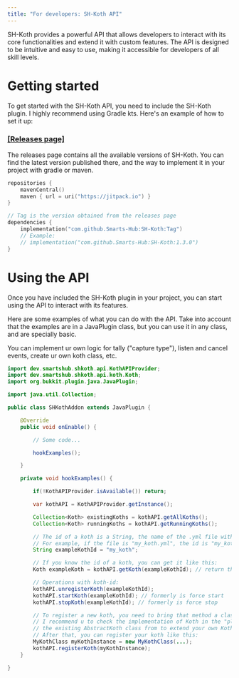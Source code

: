 ```yaml
---
title: "For developers: SH-Koth API"
---
```

SH-Koth provides a powerful API that allows developers to interact with its core functionalities
and extend it with custom features. The API is designed to be intuitive and easy to use, 
making it accessible for developers of all skill levels.

# Getting started
To get started with the SH-Koth API, you need to include the SH-Koth plugin.
I highly recommend using Gradle kts. Here's an example of how to set it up:

### [[Releases page]](https://jitpack.io/#Smarts-Hub/SH-Koth/)
The releases page contains all the available versions of SH-Koth. 
You can find the latest version published there, and the way to implement it in your project 
with gradle or maven.

```kotlin title="build.gradle.kts"
repositories {
    mavenCentral()
    maven { url = uri("https://jitpack.io") }
}

// Tag is the version obtained from the releases page
dependencies {
    implementation("com.github.Smarts-Hub:SH-Koth:Tag")
    // Example:
    // implementation("com.github.Smarts-Hub:SH-Koth:1.3.0")
}
```

# Using the API
Once you have included the SH-Koth plugin in your project, you can start using the API
to interact with its features.

Here are some examples of what you can do with the API.
Take into account that the examples are in a JavaPlugin class, but you can use it in any class,
and are specially basic.

You can implement ur own logic for tally ("capture type"), listen and 
cancel events, create ur own koth class, etc.

```java title="ExampleAddon.java"
import dev.smartshub.shkoth.api.KothAPIProvider;
import dev.smartshub.shkoth.api.koth.Koth;
import org.bukkit.plugin.java.JavaPlugin;

import java.util.Collection;

public class SHKothAddon extends JavaPlugin {

    @Override
    public void onEnable() {

        // Some code...

        hookExamples();

    }

    private void hookExamples() {

        if(!KothAPIProvider.isAvailable()) return;

        var kothAPI = KothAPIProvider.getInstance();

        Collection<Koth> existingKoths = kothAPI.getAllKoths();
        Collection<Koth> runningKoths = kothAPI.getRunningKoths();

        // The id of a koth is a String, the name of the .yml file without the extension.
        // For example, if the file is "my_koth.yml", the id is "my_koth".
        String exampleKothId = "my_koth";

        // If you know the id of a koth, you can get it like this:
        Koth exampleKoth = kothAPI.getKoth(exampleKothId); // return the Koth interface

        // Operations with koth-id:
        kothAPI.unregisterKoth(exampleKothId);
        kothAPI.startKoth(exampleKothId); // formerly is force start
        kothAPI.stopKoth(exampleKothId); // formerly is force stop

        // To register a new koth, you need to bring that method a class using the Koth interface.
        // I recommend u to check the implementation of Koth in the "plugin" module and use
        // the existing AbstractKoth class from to extend your own Koth class.
        // After that, you can register your koth like this:
        MyKothClass myKothInstance = new MyKothClass(...);
        kothAPI.registerKoth(myKothInstance);
    }

}
```